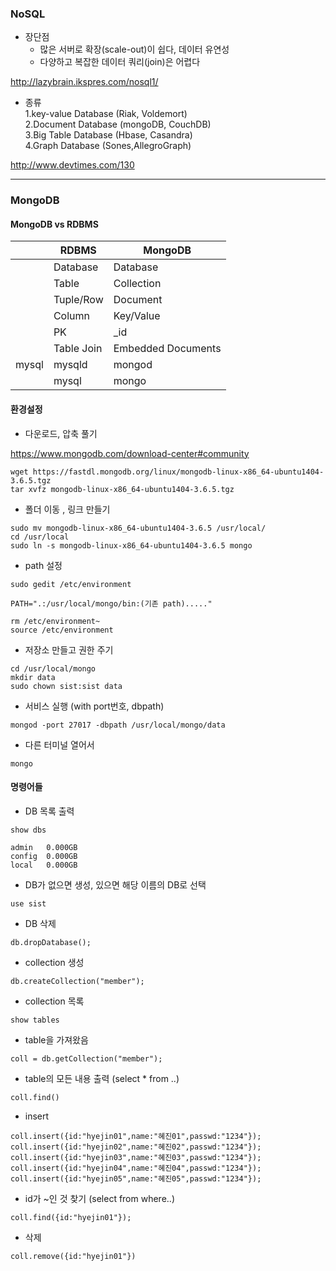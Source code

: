### NoSQL  
- 장단점
  - 많은 서버로 확장(scale-out)이 쉽다, 데이터 유연성  
  - 다양하고 복잡한 데이터 쿼리(join)은 어렵다  

http://lazybrain.ikspres.com/nosql1/

- 종류  
  1.key-value Database (Riak, Voldemort)  
  2.Document Database (mongoDB, CouchDB)  
  3.Big Table Database (Hbase, Casandra)  
  4.Graph Database (Sones,AllegroGraph)  

http://www.devtimes.com/130  

---

### MongoDB  

#### MongoDB vs RDBMS  
|       | RDBMS      | MongoDB            |
|-------|------------|--------------------|
|       | Database   | Database           |
|       | Table      | Collection         |
|       | Tuple/Row  | Document           |
|       | Column     | Key/Value          |
|       | PK         | _id                |
|       | Table Join | Embedded Documents |
| mysql | mysqld     | mongod             |
|       | mysql      | mongo              |

#### 환경설정  
- 다운로드, 압축 풀기  

https://www.mongodb.com/download-center#community  
```
wget https://fastdl.mongodb.org/linux/mongodb-linux-x86_64-ubuntu1404-3.6.5.tgz  
tar xvfz mongodb-linux-x86_64-ubuntu1404-3.6.5.tgz
```

- 폴더 이동 , 링크 만들기  
```
sudo mv mongodb-linux-x86_64-ubuntu1404-3.6.5 /usr/local/
cd /usr/local
sudo ln -s mongodb-linux-x86_64-ubuntu1404-3.6.5 mongo
```

- path 설정  
```
sudo gedit /etc/environment

PATH=".:/usr/local/mongo/bin:(기존 path)....."

rm /etc/environment~
source /etc/environment
```

- 저장소 만들고 권한 주기  
```
cd /usr/local/mongo
mkdir data
sudo chown sist:sist data
```

- 서비스 실행 (with port번호, dbpath)  
```
mongod -port 27017 -dbpath /usr/local/mongo/data
```
- 다른 터미널 열어서
```
mongo
```

#### 명령어들  

- DB 목록 출력  
```
show dbs
```

```
admin   0.000GB
config  0.000GB
local   0.000GB
```

- DB가 없으면 생성, 있으면 해당 이름의 DB로 선택  
```
use sist
```

- DB 삭제  
```
db.dropDatabase();
```

- collection 생성  
```
db.createCollection("member");
```

- collection 목록
```
show tables
```

- table을 가져왔음  
```
coll = db.getCollection("member");
```

- table의 모든 내용 출력 (select * from ..)
```
coll.find()
```

- insert
```
coll.insert({id:"hyejin01",name:"혜진01",passwd:"1234"});
coll.insert({id:"hyejin02",name:"혜진02",passwd:"1234"});
coll.insert({id:"hyejin03",name:"혜진03",passwd:"1234"});
coll.insert({id:"hyejin04",name:"혜진04",passwd:"1234"});
coll.insert({id:"hyejin05",name:"혜진05",passwd:"1234"});
```

- id가 ~인 것 찾기 (select from where..) 
```
coll.find({id:"hyejin01"});
```

- 삭제  
```
coll.remove({id:"hyejin01"})
```

